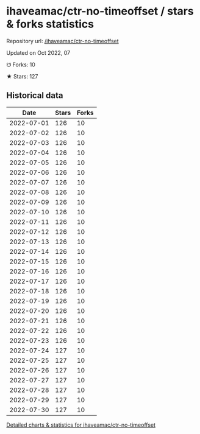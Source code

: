 # ihaveamac/ctr-no-timeoffset / stars & forks statistics

Repository url: [/ihaveamac/ctr-no-timeoffset](https://github.com/ihaveamac/ctr-no-timeoffset)

Updated on Oct 2022, 07

☋ Forks: 10

★ Stars: 127

## Historical data
| Date | Stars | Forks |
|------|-------|-------|
| 2022-07-01 | 126 | 10 | 
| 2022-07-02 | 126 | 10 | 
| 2022-07-03 | 126 | 10 | 
| 2022-07-04 | 126 | 10 | 
| 2022-07-05 | 126 | 10 | 
| 2022-07-06 | 126 | 10 | 
| 2022-07-07 | 126 | 10 | 
| 2022-07-08 | 126 | 10 | 
| 2022-07-09 | 126 | 10 | 
| 2022-07-10 | 126 | 10 | 
| 2022-07-11 | 126 | 10 | 
| 2022-07-12 | 126 | 10 | 
| 2022-07-13 | 126 | 10 | 
| 2022-07-14 | 126 | 10 | 
| 2022-07-15 | 126 | 10 | 
| 2022-07-16 | 126 | 10 | 
| 2022-07-17 | 126 | 10 | 
| 2022-07-18 | 126 | 10 | 
| 2022-07-19 | 126 | 10 | 
| 2022-07-20 | 126 | 10 | 
| 2022-07-21 | 126 | 10 | 
| 2022-07-22 | 126 | 10 | 
| 2022-07-23 | 126 | 10 | 
| 2022-07-24 | 127 | 10 | 
| 2022-07-25 | 127 | 10 | 
| 2022-07-26 | 127 | 10 | 
| 2022-07-27 | 127 | 10 | 
| 2022-07-28 | 127 | 10 | 
| 2022-07-29 | 127 | 10 | 
| 2022-07-30 | 127 | 10 | 


[Detailed charts & statistics for ihaveamac/ctr-no-timeoffset](https://reviewgithub.com/rep/ihaveamac/ctr-no-timeoffset)

